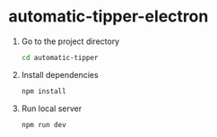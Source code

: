 # automatic-tipper-electron

1. Go to the project directory

    ```bash
    cd automatic-tipper
    ```

2. Install dependencies

    ```bash
    npm install
    ```

3. Run local server

    ```bash
    npm run dev
    ```
